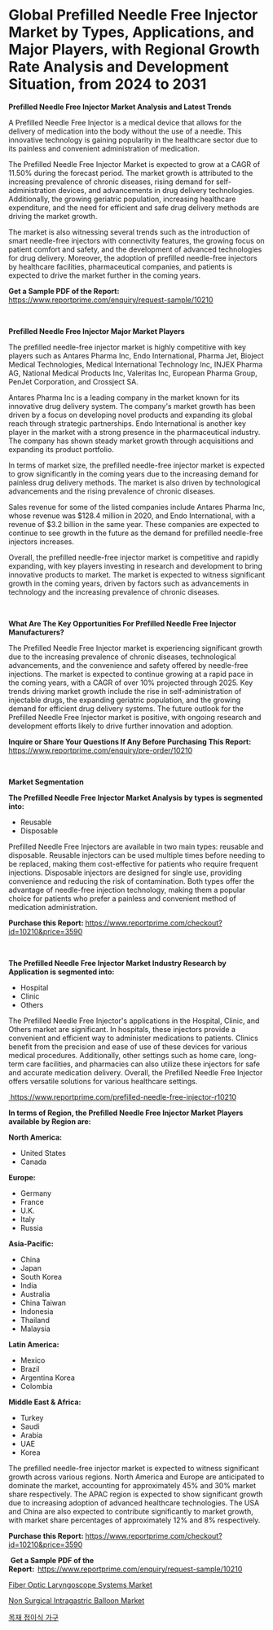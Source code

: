 <p><h1>Global Prefilled Needle Free Injector Market by Types, Applications, and Major Players, with Regional Growth Rate Analysis and Development Situation, from 2024 to 2031</h1></p><p><strong>Prefilled Needle Free Injector Market Analysis and Latest Trends</strong></p>
<p><p>A Prefilled Needle Free Injector is a medical device that allows for the delivery of medication into the body without the use of a needle. This innovative technology is gaining popularity in the healthcare sector due to its painless and convenient administration of medication.</p><p>The Prefilled Needle Free Injector Market is expected to grow at a CAGR of 11.50% during the forecast period. The market growth is attributed to the increasing prevalence of chronic diseases, rising demand for self-administration devices, and advancements in drug delivery technologies. Additionally, the growing geriatric population, increasing healthcare expenditure, and the need for efficient and safe drug delivery methods are driving the market growth.</p><p>The market is also witnessing several trends such as the introduction of smart needle-free injectors with connectivity features, the growing focus on patient comfort and safety, and the development of advanced technologies for drug delivery. Moreover, the adoption of prefilled needle-free injectors by healthcare facilities, pharmaceutical companies, and patients is expected to drive the market further in the coming years.</p></p>
<p><strong>Get a Sample PDF of the Report:&nbsp;</strong> <a href="https://www.reportprime.com/enquiry/request-sample/10210">https://www.reportprime.com/enquiry/request-sample/10210</a></p>
<p>&nbsp;</p>
<p><strong>Prefilled Needle Free Injector Major Market Players</strong></p>
<p><p>The prefilled needle-free injector market is highly competitive with key players such as Antares Pharma Inc, Endo International, Pharma Jet, Bioject Medical Technologies, Medical International Technology Inc, INJEX Pharma AG, National Medical Products Inc, Valeritas Inc, European Pharma Group, PenJet Corporation, and Crossject SA.</p><p>Antares Pharma Inc is a leading company in the market known for its innovative drug delivery system. The company's market growth has been driven by a focus on developing novel products and expanding its global reach through strategic partnerships. Endo International is another key player in the market with a strong presence in the pharmaceutical industry. The company has shown steady market growth through acquisitions and expanding its product portfolio.</p><p>In terms of market size, the prefilled needle-free injector market is expected to grow significantly in the coming years due to the increasing demand for painless drug delivery methods. The market is also driven by technological advancements and the rising prevalence of chronic diseases.</p><p>Sales revenue for some of the listed companies include Antares Pharma Inc, whose revenue was $128.4 million in 2020, and Endo International, with a revenue of $3.2 billion in the same year. These companies are expected to continue to see growth in the future as the demand for prefilled needle-free injectors increases.</p><p>Overall, the prefilled needle-free injector market is competitive and rapidly expanding, with key players investing in research and development to bring innovative products to market. The market is expected to witness significant growth in the coming years, driven by factors such as advancements in technology and the increasing prevalence of chronic diseases.</p></p>
<p>&nbsp;</p>
<p><strong>What Are The Key Opportunities For Prefilled Needle Free Injector Manufacturers?</strong></p>
<p><p>The Prefilled Needle Free Injector market is experiencing significant growth due to the increasing prevalence of chronic diseases, technological advancements, and the convenience and safety offered by needle-free injections. The market is expected to continue growing at a rapid pace in the coming years, with a CAGR of over 10% projected through 2025. Key trends driving market growth include the rise in self-administration of injectable drugs, the expanding geriatric population, and the growing demand for efficient drug delivery systems. The future outlook for the Prefilled Needle Free Injector market is positive, with ongoing research and development efforts likely to drive further innovation and adoption.</p></p>
<p><strong>Inquire or Share Your Questions If Any Before Purchasing This Report:</strong> <a href="https://www.reportprime.com/enquiry/pre-order/10210">https://www.reportprime.com/enquiry/pre-order/10210</a></p>
<p>&nbsp;</p>
<p><strong>Market Segmentation</strong></p>
<p><strong>The Prefilled Needle Free Injector Market Analysis by types is segmented into:</strong></p>
<p><ul><li>Reusable</li><li>Disposable</li></ul></p>
<p><p>Prefilled Needle Free Injectors are available in two main types: reusable and disposable. Reusable injectors can be used multiple times before needing to be replaced, making them cost-effective for patients who require frequent injections. Disposable injectors are designed for single use, providing convenience and reducing the risk of contamination. Both types offer the advantage of needle-free injection technology, making them a popular choice for patients who prefer a painless and convenient method of medication administration.</p></p>
<p><strong>Purchase this Report:&nbsp;</strong><a href="https://www.reportprime.com/checkout?id=10210&price=3590">https://www.reportprime.com/checkout?id=10210&price=3590</a></p>
<p>&nbsp;</p>
<p><strong>The Prefilled Needle Free Injector Market Industry Research by Application is segmented into:</strong></p>
<p><ul><li>Hospital</li><li>Clinic</li><li>Others</li></ul></p>
<p><p>The Prefilled Needle Free Injector's applications in the Hospital, Clinic, and Others market are significant. In hospitals, these injectors provide a convenient and efficient way to administer medications to patients. Clinics benefit from the precision and ease of use of these devices for various medical procedures. Additionally, other settings such as home care, long-term care facilities, and pharmacies can also utilize these injectors for safe and accurate medication delivery. Overall, the Prefilled Needle Free Injector offers versatile solutions for various healthcare settings.</p></p>
<p><a href="https://www.reportprime.com/prefilled-needle-free-injector-r10210">&nbsp;https://www.reportprime.com/prefilled-needle-free-injector-r10210</a></p>
<p><strong>In terms of Region, the Prefilled Needle Free Injector Market Players available by Region are:</strong></p>
<p>
    <p> <strong> North America: </strong>
        <ul>
            <li>United States</li>
            <li>Canada</li>
        </ul>
        </p> 
    <p> <strong> Europe: </strong>
        <ul>
            <li>Germany</li>
            <li>France</li>
            <li>U.K.</li>
            <li>Italy</li>
            <li>Russia</li>
        </ul>
        </p> 
    <p> <strong> Asia-Pacific: </strong>
        <ul>
            <li>China</li>
            <li>Japan</li>
            <li>South Korea</li>
            <li>India</li>
            <li>Australia</li>
            <li>China Taiwan</li>
            <li>Indonesia</li>
            <li>Thailand</li>
            <li>Malaysia</li>
        </ul>
        </p> 
    <p> <strong> Latin America: </strong>
        <ul>
            <li>Mexico</li>
            <li>Brazil</li>
            <li>Argentina Korea</li>
            <li>Colombia</li>
        </ul>
        </p> 
    <p> <strong> Middle East & Africa: </strong>
        <ul>
            <li>Turkey</li>
            <li>Saudi</li>
            <li>Arabia</li>
            <li>UAE</li>
            <li>Korea</li>
        </ul>
    </p>
    </p>
<p><p>The prefilled needle-free injector market is expected to witness significant growth across various regions. North America and Europe are anticipated to dominate the market, accounting for approximately 45% and 30% market share respectively. The APAC region is expected to show significant growth due to increasing adoption of advanced healthcare technologies. The USA and China are also expected to contribute significantly to market growth, with market share percentages of approximately 12% and 8% respectively.</p></p>
<p><strong>Purchase this Report: </strong><a href="https://www.reportprime.com/checkout?id=10210&price=3590">https://www.reportprime.com/checkout?id=10210&price=3590</a></p>
<p>&nbsp;<strong>Get a Sample PDF of the Report:&nbsp;&nbsp;</strong><a href="https://www.reportprime.com/enquiry/request-sample/10210">https://www.reportprime.com/enquiry/request-sample/10210</a></p>
<p><strong></strong></p>
<p><p><a href="https://github.com/nancykennedykellievqfqt2/Market-Research-Report-List-2/blob/main/fiber-optic-laryngoscope-systems-market.md">Fiber Optic Laryngoscope Systems Market</a></p><p><a href="https://github.com/seekum/Market-Research-Report-List-2/blob/main/non-surgical-intragastric-balloon-market.md">Non Surgical Intragastric Balloon Market</a></p><p><a href="https://github.com/JonHarrtis67676y/Market-Research-Report-List-1/blob/main/861434021741.md">목재 접이식 가구</a></p></p>